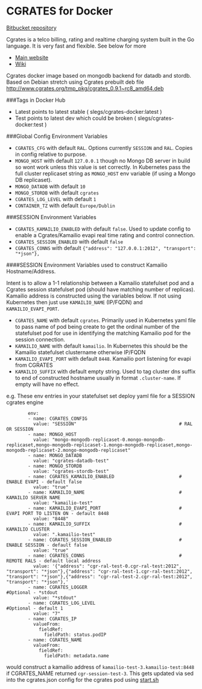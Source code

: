 # CGRATES for Docker

[Bitbucket repository](https://bitbucket.org/slegs/docker-cgrates)

Cgrates is a telco billing, rating and realtime charging system built in the Go language. It is very fast and flexible. See below for more 

* [Main website](http://www.cgrates.org/)
* [Wiki](https://cgrates.readthedocs.io/en/latest/)

Cgrates docker image based on mongodb backend for datadb and stordb. Based on Debian stretch using Cgrates prebuilt deb file http://www.cgrates.org/tmp_pkg/cgrates_0.9.1~rc8_amd64.deb 

###Tags in Docker Hub

* Latest points to latest stable ( slegs/cgrates-docker:latest )
* Test points to latest dev which could be broken ( slegs/cgrates-docker:test )

###Global Config Environment Variables

* `CGRATES_CFG` with default `RAL`. Options currently `SESSION` and `RAL`. Copies in config relative to purpose. 
* `MONGO_HOST` with default `127.0.0.1` though no Mongo DB server in build so wont work unless this value is set correctly. In Kubernetes pass the full cluster replicaset string as `MONGO_HOST` env variable (if using a Mongo DB replicaset). 
* `MONGO_DATADB` with default `10`
* `MONGO_STORDB` with default `cgrates`
* `CGRATES_LOG_LEVEL` with default `1`
* `CONTAINER_TZ` with default `Europe/Dublin`

###SESSION Environment Variables

* `CGRATES_KAMAILIO_ENABLED` with default `false`. Used to update config to enable a Cgrates/Kamailio evapi real time rating and control connection.
* `CGRATES_SESSION_ENABLED` with default `false`
* `CGRATES_CONNS` with default `{"address": "127.0.0.1:2012", "transport": "*json"},`

####SESSION Environment Variables used to construct Kamailio Hostname/Address. 

Intent is to allow a 1-1 relationship between a Kamailio statefulset pod and a Cgrates session statefulset pod (should have matching number of replicas). Kamailio address is constructed using the variables below. If not using Kubernetes then just use `KAMAILIO_NAME` (IP/FQDN) and `KAMAILIO_EVAPI_PORT`.

* `CGRATES_NAME` with default `cgrates`. Primarily used in Kubernetes yaml file to pass name of pod being create to get the ordinal number of the statefulset pod for use in identifying the matching Kamailio pod for the session connection.
* `KAMAILIO_NAME` with default `kamailio`. In Kubernetes this should be the Kamailio statefulset clustername otherwise IP/FQDN
* `KAMAILIO_EVAPI_PORT` with default `8448`. Kamailio port listening for evapi from CGRATES
* `KAMAILIO_SUFFIX` with default empty string. Used to tag cluster dns suffix to end of constructed hostname usually in format `.cluster-name`. If empty will have no effect.

e.g. These env entries in your statefulset set deploy yaml file for a SESSION cgrates engine
```
        env:
        - name: CGRATES_CONFIG
          value: "SESSION"                                      # RAL OR SESSION
        - name: MONGO_HOST
          value: "mongo-mongodb-replicaset-0.mongo-mongodb-replicaset,mongo-mongodb-replicaset-1.mongo-mongodb-replicaset,mongo-mongodb-replicaset-2.mongo-mongodb-replicaset"
        - name: MONGO_DATADB
          value: "cgrates-datadb-test"
        - name: MONGO_STORDB
          value: "cgrates-stordb-test"
        - name: CGRATES_KAMAILIO_ENABLED                        # ENABLE EVAPI - default false
          value: "true"
        - name: KAMAILIO_NAME                                   # KAMAILIO SERVER NAME
          value: "kamailio-test"
        - name: KAMAILIO_EVAPI_PORT                             # EVAPI PORT TO LISTEN ON - default 8448
          value: "8448"
        - name: KAMAILIO_SUFFIX                                 # KAMAILIO CLUSTER
          value: ".kamailio-test"
        - name: CGRATES_SESSION_ENABLED                         # ENABLE SESSION - default false
          value: "true"
        - name: CGRATES_CONNS                                   # REMOTE RALS - default local address
          value: '{"address": "cgr-ral-test-0.cgr-ral-test:2012", "transport": "*json"},{"address": "cgr-ral-test-1.cgr-ral-test:2012", "transport": "*json"},{"address": "cgr-ral-test-2.cgr-ral-test:2012", "transport": "*json"},'
        - name: CGRATES_LOGGER                                  #Optional - *stdout
          value: "*stdout"
        - name: CGRATES_LOG_LEVEL                               #Optional - default 1
          value: "7"
        - name: CGRATES_IP
          valueFrom:
            fieldRef:
              fieldPath: status.podIP
        - name: CGRATES_NAME
          valueFrom:
            fieldRef:
              fieldPath: metadata.name

```
would construct a kamailio address of `kamailio-test-3.kamailio-test:8448` if CGRATES_NAME returned `cgr-session-test-3`. This gets updated via sed into the cgrates.json config for the cgrates pod using [start.sh](https://bitbucket.org/slegs/docker-cgrates/src/master/start.sh)

